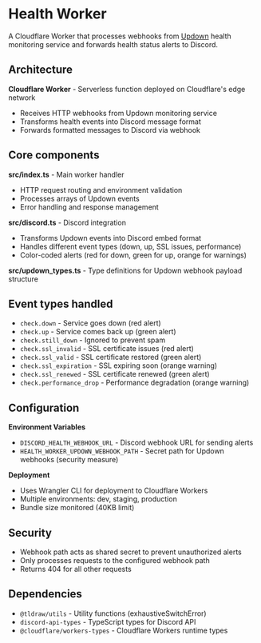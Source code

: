 # Health Worker

A Cloudflare Worker that processes webhooks from [Updown](https://updown.io/) health monitoring service and forwards health status alerts to Discord.

## Architecture

**Cloudflare Worker** - Serverless function deployed on Cloudflare's edge network

- Receives HTTP webhooks from Updown monitoring service
- Transforms health events into Discord message format
- Forwards formatted messages to Discord via webhook

## Core components

**src/index.ts** - Main worker handler

- HTTP request routing and environment validation
- Processes arrays of Updown events
- Error handling and response management

**src/discord.ts** - Discord integration

- Transforms Updown events into Discord embed format
- Handles different event types (down, up, SSL issues, performance)
- Color-coded alerts (red for down, green for up, orange for warnings)

**src/updown_types.ts** - Type definitions for Updown webhook payload structure

## Event types handled

- `check.down` - Service goes down (red alert)
- `check.up` - Service comes back up (green alert)
- `check.still_down` - Ignored to prevent spam
- `check.ssl_invalid` - SSL certificate issues (red alert)
- `check.ssl_valid` - SSL certificate restored (green alert)
- `check.ssl_expiration` - SSL expiring soon (orange warning)
- `check.ssl_renewed` - SSL certificate renewed (green alert)
- `check.performance_drop` - Performance degradation (orange warning)

## Configuration

**Environment Variables**

- `DISCORD_HEALTH_WEBHOOK_URL` - Discord webhook URL for sending alerts
- `HEALTH_WORKER_UPDOWN_WEBHOOK_PATH` - Secret path for Updown webhooks (security measure)

**Deployment**

- Uses Wrangler CLI for deployment to Cloudflare Workers
- Multiple environments: dev, staging, production
- Bundle size monitored (40KB limit)

## Security

- Webhook path acts as shared secret to prevent unauthorized alerts
- Only processes requests to the configured webhook path
- Returns 404 for all other requests

## Dependencies

- `@tldraw/utils` - Utility functions (exhaustiveSwitchError)
- `discord-api-types` - TypeScript types for Discord API
- `@cloudflare/workers-types` - Cloudflare Workers runtime types
